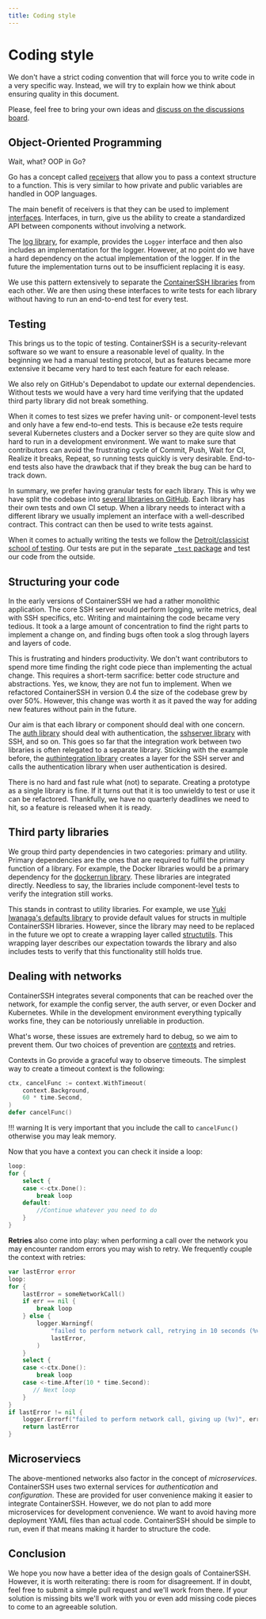 ```yaml
---
title: Coding style
---
```


<h1>Coding style</h1>

We don't have a strict coding convention that will force you to write code in a very specific way. Instead, we will try to explain how we think about ensuring quality in this document.

Please, feel free to bring your own ideas and [discuss on the discussions board](https://github.com/ContainerSSH/ContainerSSH/discussions).

## Object-Oriented Programming

Wait, what? OOP in Go?

Go has a concept called [receivers](https://gobyexample.com/methods) that allow you to pass a context structure to a function. This is very similar to how private and public variables are handled in OOP languages.

The main benefit of receivers is that they can be used to implement [interfaces](https://gobyexample.com/interfaces). Interfaces, in turn, give us the ability to create a standardized API between components without involving a network.
 
The [log library](https://github.com/containerssh/log/), for example, provides the `Logger` interface and then also includes an implementation for the logger. However, at no point do we have a hard dependency on the actual implementation of the logger. If in the future the implementation turns out to be insufficient replacing it is easy.

We use this pattern extensively to separate the [ContainerSSH libraries](https://github.com/containerssh/) from each other. We are then using these interfaces to write tests for each library without having to run an end-to-end test for every test.

## Testing

This brings us to the topic of testing. ContainerSSH is a security-relevant software so we want to ensure a reasonable level of quality. In the beginning we had a manual testing protocol, but as features became more extensive it became very hard to test each feature for each release.

We also rely on GitHub's Dependabot to update our external dependencies. Without tests we would have a very hard time verifying that the updated third party library did not break something.

When it comes to test sizes we prefer having unit- or component-level tests and only have a few end-to-end tests. This is because e2e tests require several Kubernetes clusters and a Docker server so they are quite slow and hard to run in a development environment. We want to make sure that contributors can avoid the frustrating cycle of Commit, Push, Wait for CI, Realize it breaks, Repeat, so running tests quickly is very desirable. End-to-end tests also have the drawback that if they break the bug can be hard to track down.

In summary, we prefer having granular tests for each library. This is why we have split the codebase into [several libraries on GitHub](https://github.com/containerssh/). Each library has their own tests and own CI setup. When a library needs to interact with a different library we usually implement an interface with a well-described contract. This contract can then be used to write tests against.

When it comes to actually writing the tests we follow the [Detroit/classicist school of testing](https://medium.com/dev-genius/detroit-and-london-schools-of-test-driven-development-3d2f8dca71e5). Our tests are put in the separate [`_test` package](https://gobyexample.com/testing) and test our code from the outside.

## Structuring your code

In the early versions of ContainerSSH we had a rather monolithic application. The core SSH server would perform logging, write metrics, deal with SSH specifics, etc. Writing and maintaining the code became very tedious. It took a a large amount of concentration to find the right parts to implement a change on, and finding bugs often took a slog through layers and layers of code.

This is frustrating and hinders productivity. We don't want contributors to spend more time finding the right code piece than implementing the actual change. This requires a short-term sacrifice: better code structure and abstractions. Yes, we know, they are not fun to implement. When we refactored ContainerSSH in version 0.4 the size of the codebase grew by over 50%. However, this change was worth it as it paved the way for adding new features without pain in the future.

Our aim is that each library or component should deal with one concern. The [auth library](https://github.com/containerssh/auth) should deal with authentication, the [sshserver library](https://github.com/containerssh/sshserver) with SSH, and so on. This goes so far that the integration work between two libraries is often relegated to a separate library. Sticking with the example before, the [authintegration library](https://github.com/containerssh/authintegration) creates a layer for the SSH server and calls the authentication library when user authentication is desired.

There is no hard and fast rule what (not) to separate. Creating a prototype as a single library is fine. If it turns out that it is too unwieldy to test or use it can be refactored. Thankfully, we have no quarterly deadlines we need to hit, so a feature is released when it is ready.  

## Third party libraries

We group third party dependencies in two categories: primary and utility. Primary dependencies are the ones that are required to fulfil the primary function of a library. For example, the Docker libraries would be a primary dependency for the [dockerrun library](https://github.com/containerssh/dockerrun). These libraries are integrated directly. Needless to say, the libraries include component-level tests to verify the integration still works.

This stands in contrast to utility libraries. For example, we use [Yuki Iwanaga's defaults library](github.com/creasty/defaults) to provide default values for structs in multiple ContainerSSH libraries. However, since the library may need to be replaced in the future we opt to create a wrapping layer called [structutils](https://github.com/ContainerSSH/structutils). This wrapping layer describes our expectation towards the library and also includes tests to verify  that this functionality still holds true.

## Dealing with networks

ContainerSSH integrates several components that can be reached over the network, for example the config server, the auth server, or even Docker and Kubernetes. While in the development environment everything typically works fine, they can be notoriously unreliable in production. 

What's worse, these issues are extremely hard to debug, so we aim to prevent them. Our two choices of prevention are [contexts](https://gobyexample.com/context) and retries.

Contexts in Go provide a graceful way to observe timeouts. The simplest way to create a timeout context is the following:

```go
ctx, cancelFunc := context.WithTimeout(
    context.Background,
    60 * time.Second,
)
defer cancelFunc()
```

!!! warning
    It is very important that you include the call to `cancelFunc()` otherwise you may leak memory.

Now that you have a context you can check it inside a loop:

```go
loop:
for {
    select {
    case <-ctx.Done():
        break loop
    default:
        //Continue whatever you need to do
    }
}
```

**Retries** also come into play: when performing a call over the network you may encounter random errors you may wish to retry. We frequently couple the context with retries:

```go
var lastError error
loop:
for {
    lastError = someNetworkCall()
    if err == nil {
        break loop
    } else {
        logger.Warningf(
            "failed to perform network call, retrying in 10 seconds (%v)",
            lastError,
        )
    }
    select {
    case <-ctx.Done():
        break loop
    case <-time.After(10 * time.Second):
       // Next loop
    }
}
if lastError != nil {
    logger.Errorf("failed to perform network call, giving up (%v)", err)
    return lastError
}
```

## Microserviecs

The above-mentioned networks also factor in the concept of *microservices*. ContainerSSH uses two external services for *authentication* and *configuration*. These are provided for user convenience making it easier to integrate ContainerSSH. However, we do not plan to add more microservices for development convenience. We want to avoid having more deployment YAML files than actual code. ContainerSSH should be simple to run, even if that means making it harder to structure the code.

## Conclusion

We hope you now have a better idea of the design goals of ContainerSSH. However, it is worth reiterating: there is room for disagreement. If in doubt, feel free to submit a simple pull request and we'll work from there. If your solution is missing bits we'll work with you or even add missing code pieces to come to an agreeable solution.
